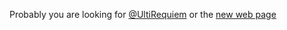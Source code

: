 Probably you are looking for [@UltiRequiem](https://github.com/UltiRequiem) or the [new web page](https://ultirequiem.github.io)
